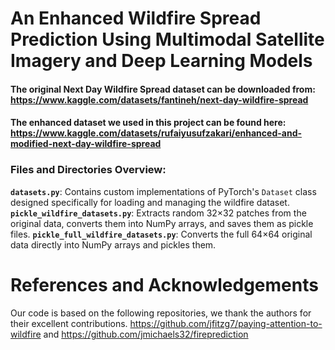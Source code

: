 # An Enhanced Wildfire Spread Prediction Using Multimodal Satellite Imagery and Deep Learning Models
#### The original Next Day Wildfire Spread dataset can be downloaded from: https://www.kaggle.com/datasets/fantineh/next-day-wildfire-spread 
#### The enhanced dataset we used in this project can be found here: https://www.kaggle.com/datasets/rufaiyusufzakari/enhanced-and-modified-next-day-wildfire-spread 

### Files and Directories Overview:
**`datasets.py`**: Contains custom implementations of PyTorch's `Dataset` class designed specifically for loading and managing the wildfire dataset.
**`pickle_wildfire_datasets.py`**: Extracts random 32×32 patches from the original data, converts them into NumPy arrays, and saves them as pickle files.
**`pickle_full_wildfire_datasets.py`**: Converts the full 64×64 original data directly into NumPy arrays and pickles them.

# References and Acknowledgements
Our code is based on the following repositories, we thank the authors for their excellent contributions.
https://github.com/jfitzg7/paying-attention-to-wildfire and https://github.com/jmichaels32/fireprediction 
